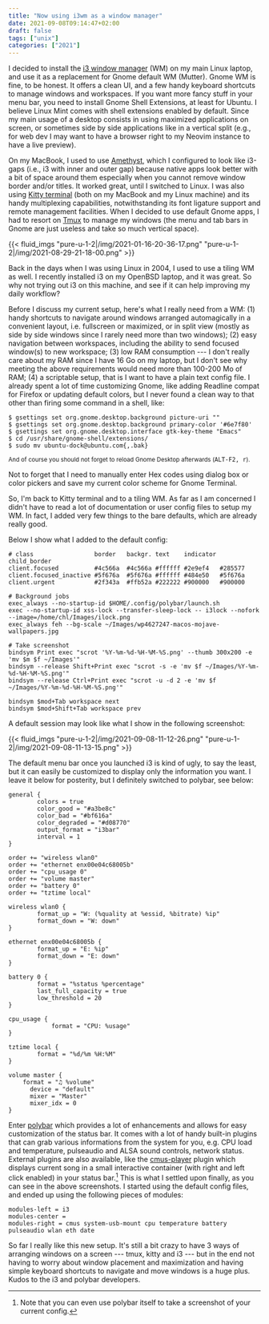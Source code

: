 ```yaml
---
title: "Now using i3wm as a window manager"
date: 2021-09-08T09:14:47+02:00
draft: false
tags: ["unix"]
categories: ["2021"]
---
```


I decided to install the [i3 window manager](https://i3wm.org/) (WM) on my main Linux laptop, and use it as a replacement for Gnome default WM (Mutter). Gnome WM is fine, to be honest. It offers a clean UI, and a few handy keyboard shortcuts to manage windows and workspaces. If you want more fancy stuff in your menu bar, you need to install Gnome Shell Extensions, at least for Ubuntu. I believe Linux Mint comes with shell extensions enabled by default. Since my main usage of a desktop consists in using maximized applications on screen, or sometimes side by side applications like in a vertical split (e.g., for web dev I may want to have a browser right to my Neovim instance to have a live preview).

On my MacBook, I used to use [Amethyst](/post/amethyst-app/), which I configured to look like i3-gaps (i.e., i3 with inner and outer gap) because native apps look better with a bit of space around them especially when you cannot remove window border and/or titles. It worked great, until I switched to Linux. I was also using [Kitty terminal](/post/kitty-terminal/) (both on my MacBook and my Linux machine) and its handy multiplexing capabilities, notwithstanding its font ligature support and remote management facilities. When I decided to use default Gnome apps, I had to resort on [Tmux](/post/tmux-2021/) to manage my windows (the menu and tab bars in Gnome are just useless and take so much vertical space).

{{< fluid_imgs
  "pure-u-1-2|/img/2021-01-16-20-36-17.png"
  "pure-u-1-2|/img/2021-08-29-21-18-00.png" >}}

Back in the days when I was using Linux in 2004, I used to use a tiling WM as well. I recently installed i3 on my OpenBSD laptop, and it was great. So why not trying out i3 on this machine, and see if it can help improving my daily workflow?

Before I discuss my current setup, here's what I really need from a WM: (1) handy shortcuts to navigate around windows arranged automagically in a convenient layout, i.e. fullscreen or maximized, or in split view (mostly as side by side windows since I rarely need more than two windows); (2) easy navigation between workspaces, including the ability to send focused window(s) to new workspace; (3) low RAM consumption --- I don't really care about my RAM since I have 16 Go on my laptop, but I don't see why meeting the above requirements would need more than 100-200 Mo of RAM; (4) a scriptable setup, that is I want to have a plain text config file. I already spent a lot of time customizing Gnome, like adding Readline compat for Firefox or updating default colors, but I never found a clean way to that other than firing some command in a shell, like:

```shell
$ gsettings set org.gnome.desktop.background picture-uri ""
$ gsettings set org.gnome.desktop.background primary-color '#6e7f80'
$ gsettings set org.gnome.desktop.interface gtk-key-theme "Emacs"
$ cd /usr/share/gnome-shell/extensions/
$ sudo mv ubuntu-dock@ubuntu.com{,.bak}
```
<small>And of course you should not forget to reload Gnome Desktop afterwards (<kbd>ALT-F2, r</kbd>).</small>

Not to forget that I need to manually enter Hex codes using dialog box or color pickers and save my current color scheme for Gnome Terminal.

So, I'm back to Kitty terminal and to a tiling WM. As far as I am concerned I didn't have to read a lot of documentation or user config files to setup my WM. In fact, I added very few things to the bare defaults, which are already really good.

Below I show what I added to the default config:

```
# class                 border   backgr. text    indicator child_border
client.focused          #4c566a  #4c566a #ffffff #2e9ef4   #285577
client.focused_inactive #5f676a  #5f676a #ffffff #484e50   #5f676a
client.urgent           #2f343a  #ffb52a #222222 #900000   #900000

# Background jobs
exec_always --no-startup-id $HOME/.config/polybar/launch.sh
exec --no-startup-id xss-lock --transfer-sleep-lock -- i3lock --nofork --image=/home/chl/Images/ilock.png
exec_always feh --bg-scale ~/Images/wp4627247-macos-mojave-wallpapers.jpg

# Take screenshot
bindsym Print exec "scrot '%Y-%m-%d-%H-%M-%S.png' --thumb 300x200 -e 'mv $m $f ~/Images'"
bindsym --release Shift+Print exec "scrot -s -e 'mv $f ~/Images/%Y-%m-%d-%H-%M-%S.png'"
bindsym --release Ctrl+Print exec "scrot -u -d 2 -e 'mv $f ~/Images/%Y-%m-%d-%H-%M-%S.png'"

bindsym $mod+Tab workspace next
bindsym $mod+Shift+Tab workspace prev
```

A default session may look like what I show in the following screenshot:


{{< fluid_imgs
  "pure-u-1-2|/img/2021-09-08-11-12-26.png"
  "pure-u-1-2|/img/2021-09-08-11-13-15.png" >}}

The default menu bar once you launched i3 is kind of ugly, to say the least, but it can easily be customized to display only the information you want. I leave it below for posterity, but I definitely switched to polybar, see below:

```
general {
        colors = true
        color_good = "#a3be8c"
        color_bad = "#bf616a"
        color_degraded = "#d08770"
        output_format = "i3bar"
        interval = 1
}

order += "wireless wlan0"
order += "ethernet enx00e04c68005b"
order += "cpu_usage 0"
order += "volume master"
order += "battery 0"
order += "tztime local"

wireless wlan0 {
        format_up = "W: (%quality at %essid, %bitrate) %ip"
        format_down = "W: down"
}

ethernet enx00e04c68005b {
        format_up = "E: %ip"
        format_down = "E: down"
}

battery 0 {
        format = "%status %percentage"
        last_full_capacity = true
        low_threshold = 20
}

cpu_usage {
		    format = "CPU: %usage"
}

tztime local {
        format = "%d/%m %H:%M"
}

volume master {
    format = "♫ %volume"
	  device = "default"
	  mixer = "Master"
	  mixer_idx = 0
}
```

Enter [polybar](https://polybar.github.io/) which provides a lot of enhancements and allows for easy customization of the status bar. It comes with a lot of handy built-in plugins that can grab various informations from the system for you, e.g. CPU load and temperature, pulseaudio and ALSA sound controls, network status. External plugins are also available, like the [cmus-player](https://github.com/polybar/polybar-scripts/tree/master/polybar-scripts/player-cmus) plugin which displays current song in a small interactive container (with right and left click enabled) in your status bar.[^1] This is what I settled upon finally, as you can see in the above screenshots. I started using the default config files, and ended up using the following pieces of modules:

```
modules-left = i3
modules-center =
modules-right = cmus system-usb-mount cpu temperature battery pulseaudio wlan eth date
```

So far I really like this new setup. It's still a bit crazy to have 3 ways of arranging windows on a screen --- tmux, kitty and i3 --- but in the end not having to worry about window placement and maximization and having simple keyboard shortcuts to navigate and move windows is a huge plus. Kudos to the i3 and polybar developers.

[^1]: Note that you can even use polybar itself to take a screenshot of your current config.

